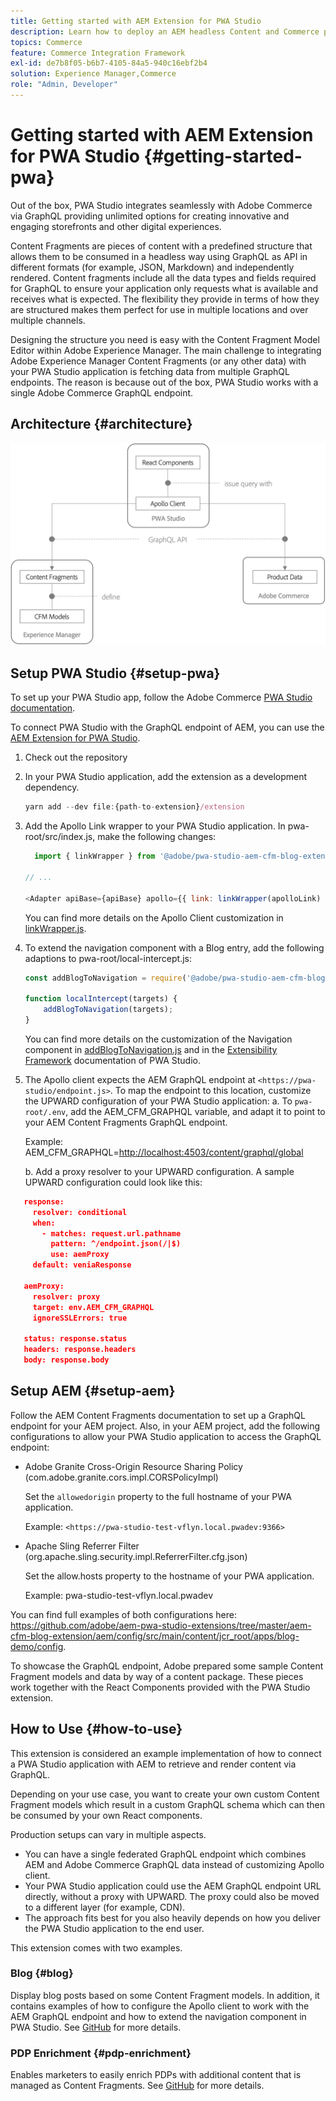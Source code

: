 ```yaml
---
title: Getting started with AEM Extension for PWA Studio
description: Learn how to deploy an AEM headless Content and Commerce project with PWA Studio.
topics: Commerce
feature: Commerce Integration Framework
exl-id: de7b8f05-b6b7-4105-84a5-940c16ebf2b4
solution: Experience Manager,Commerce
role: "Admin, Developer"
---
```

# Getting started with AEM Extension for PWA Studio {#getting-started-pwa}

Out of the box, PWA Studio integrates seamlessly with Adobe Commerce via GraphQL providing unlimited options for creating innovative and engaging storefronts and other digital experiences.

Content Fragments are pieces of content with a predefined structure that allows them to be consumed in a headless way using GraphQL as API in different formats (for example, JSON, Markdown) and independently rendered. Content fragments include all the data types and fields required for GraphQL to ensure your application only requests what is available and receives what is expected. The flexibility they provide in terms of how they are structured makes them perfect for use in multiple locations and over multiple channels.

Designing the structure you need is easy with the Content Fragment Model Editor within Adobe Experience Manager. The main challenge to integrating Adobe Experience Manager Content Fragments (or any other data) with your PWA Studio application is fetching data from multiple GraphQL endpoints. The reason is because out of the box, PWA Studio works with a single Adobe Commerce GraphQL endpoint.

## Architecture {#architecture}

![PWA headless architecture](/help/commerce/cif/assets/pwa-studio/PWA-Studio_Architecture.png)

## Setup PWA Studio {#setup-pwa}

To set up your PWA Studio app, follow the Adobe Commerce [PWA Studio documentation](https://developer.adobe.com/commerce/pwa-studio/tutorials/).

To connect PWA Studio with the GraphQL endpoint of AEM, you can use the [AEM Extension for PWA Studio](https://github.com/adobe/aem-pwa-studio-extensions).

1. Check out the repository

1. In your PWA Studio application, add the extension as a development dependency.

   ```javascript
   yarn add --dev file:{path-to-extension}/extension
   ```

1. Add the Apollo Link wrapper to your PWA Studio application. In pwa-root/src/index.js, make the following changes:

   ```javascript
     import { linkWrapper } from '@adobe/pwa-studio-aem-cfm-blog-extension';
   
   // ...
   
   <Adapter apiBase={apiBase} apollo={{ link: linkWrapper(apolloLink) }} store={store}>
   ```

   You can find more details on the Apollo Client customization in [linkWrapper.js](https://github.com/adobe/aem-pwa-studio-extensions/blob/master/aem-cfm-blog-extension/extension/src/linkWrapper.js).

1. To extend the navigation component with a Blog entry, add the following adaptions to pwa-root/local-intercept.js:

   ```javascript
   const addBlogToNavigation = require('@adobe/pwa-studio-aem-cfm-blog-extension/src/addBlogToNavigation');

   function localIntercept(targets) {
       addBlogToNavigation(targets);
   }    
   ```

   You can find more details on the customization of the Navigation component in [addBlogToNavigation.js](https://github.com/adobe/aem-pwa-studio-extensions/blob/master/aem-cfm-blog-extension/extension/src/addBlogToNavigation.js) and in the [Extensibility Framework](https://developer.adobe.com/commerce/pwa-studio/guides/general-concepts/extensibility/) documentation of PWA Studio.

1. The Apollo client expects the AEM GraphQL endpoint at `<https://pwa-studio/endpoint.js>`. To map the endpoint to this location, customize the UPWARD configuration of your PWA Studio application:
   a. To `pwa-root/.env`, add the AEM_CFM_GRAPHQL variable, and adapt it to point to your AEM Content Fragments GraphQL endpoint.

   Example: AEM_CFM_GRAPHQL=<http://localhost:4503/content/graphql/global>

   b. Add a proxy resolver to your UPWARD configuration. A sample UPWARD configuration could look like this:

```json
   response:
     resolver: conditional
     when:
       - matches: request.url.pathname
         pattern: ^/endpoint.json(/|$)
         use: aemProxy
     default: veniaResponse

   aemProxy:
     resolver: proxy
     target: env.AEM_CFM_GRAPHQL
     ignoreSSLErrors: true

   status: response.status
   headers: response.headers
   body: response.body
```

## Setup AEM {#setup-aem}

Follow the AEM Content Fragments documentation to set up a GraphQL endpoint for your AEM project. Also, in your AEM project, add the following configurations to allow your PWA Studio application to access the GraphQL endpoint:

* Adobe Granite Cross-Origin Resource Sharing Policy (com.adobe.granite.cors.impl.CORSPolicyImpl)

   Set the `allowedorigin` property to the full hostname of your PWA application.

   Example:  `<https://pwa-studio-test-vflyn.local.pwadev:9366>`

* Apache Sling Referrer Filter (org.apache.sling.security.impl.ReferrerFilter.cfg.json)

   Set the allow.hosts property to the hostname of your PWA application.

   Example: pwa-studio-test-vflyn.local.pwadev

You can find full examples of both configurations here: <https://github.com/adobe/aem-pwa-studio-extensions/tree/master/aem-cfm-blog-extension/aem/config/src/main/content/jcr_root/apps/blog-demo/config>.

To showcase the GraphQL endpoint, Adobe prepared some sample Content Fragment models and data by way of a content package. These pieces work together with the React Components provided with the PWA Studio extension.

## How to Use {#how-to-use}

This extension is considered an example implementation of how to connect a PWA Studio application with AEM to retrieve and render content via GraphQL.

Depending on your use case, you want to create your own custom Content Fragment models which result in a custom GraphQL schema which can then be consumed by your own React components.

Production setups can vary in multiple aspects.

* You can have a single federated GraphQL endpoint which combines AEM and Adobe Commerce GraphQL data instead of customizing Apollo client.
* Your PWA Studio application could use the AEM GraphQL endpoint URL directly, without a proxy with UPWARD. The proxy could also be moved to a different layer (for example, CDN).
* The approach fits best for you also heavily depends on how you deliver the PWA Studio application to the end user.

This extension comes with two examples.

### Blog {#blog}

Display blog posts based on some Content Fragment models. In addition, it contains examples of how to configure the Apollo client to work with the AEM GraphQL endpoint and how to extend the navigation component in PWA Studio. See [GitHub](https://github.com/adobe/aem-pwa-studio-extensions/tree/master/aem-cfm-blog-extension) for more details.

### PDP Enrichment {#pdp-enrichment}

Enables marketers to easily enrich PDPs with additional content that is managed as Content Fragments. See [GitHub](https://github.com/adobe/aem-pwa-studio-extensions/tree/master/aem-cif-product-page-extension) for more details.
